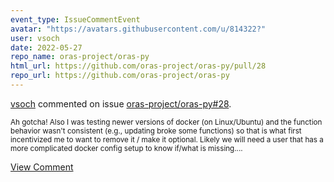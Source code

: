 ```yaml
---
event_type: IssueCommentEvent
avatar: "https://avatars.githubusercontent.com/u/814322?"
user: vsoch
date: 2022-05-27
repo_name: oras-project/oras-py
html_url: https://github.com/oras-project/oras-py/pull/28
repo_url: https://github.com/oras-project/oras-py
---
```


<a href='https://github.com/vsoch' target='_blank'>vsoch</a> commented on issue <a href='https://github.com/oras-project/oras-py/pull/28' target='_blank'>oras-project/oras-py#28</a>.

<small>Ah gotcha! Also I was testing newer versions of docker (on Linux/Ubuntu) and the function behavior wasn't consistent (e.g., updating broke some functions) so that is what first incentivized me to want to remove it / make it optional. Likely we will need a user that has a more complicated docker config setup to know if/what is missing....</small>

<a href='https://github.com/oras-project/oras-py/pull/28' target='_blank'>View Comment</a>